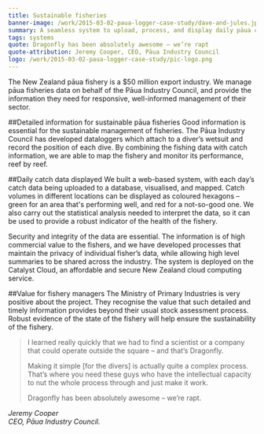 ```yaml
---
title: Sustainable fisheries
banner-image: /work/2015-03-02-paua-logger-case-study/dave-and-jules.jpg
summary: A seamless system to upload, process, and display daily pāua catch data. 
tags: systems
quote: Dragonfly has been absolutely awesome – we’re rapt
quote-attribution: Jeremy Cooper, CEO, Pāua Industry Council
logo: /work/2015-03-02-paua-logger-case-study/pic-logo.png
---
```


The New Zealand pāua fishery is a $50 million export industry. We 
manage pāua fisheries data on behalf of the Pāua Industry Council, and 
provide the information they need for responsive, well-informed management of 
their sector.
<!--more-->

##Detailed information for sustainable pāua fisheries
Good information is essential for the sustainable management of fisheries. 
The Pāua Industry Council has developed dataloggers which attach to a diver’s wetsuit and record the position of each dive. 
By combining the fishing data with catch information, we are able to map the fishery and monitor its
performance, reef by reef.

##Daily catch data displayed
We built a web-based system, with each day’s catch data being uploaded
to a database, visualised, and mapped. Catch volumes in 
different locations can be displayed as coloured hexagons – green for an area that's performing well, and red for a not-so-good one. We also carry out the statistical
analysis needed to interpret the data, so it can be used to provide
a robust indicator of the health of the fishery.

Security and integrity of the data are essential. The information is of high commercial
value to the fishers, and we have developed processes that maintain the privacy of individual
fisher’s data, while allowing high level summaries to be shared across the industry. The system
is deployed on the Catalyst Cloud, an 
affordable and secure New Zealand cloud computing service.

##Value for fishery managers 
The Ministry of Primary Industries is very positive about the project. They 
recognise the value that such detailed and timely information provides beyond 
their usual stock assessment process. Robust evidence of 
the state of the fishery will help ensure the sustainability of the fishery.

> I learned really quickly that we had to find a scientist or a company that could 
> operate outside the square – and that’s Dragonfly. 
>
> Making it simple [for the divers] is actually quite a complex process. That’s 
> where you need these guys who have the intellectual capacity to nut the 
> whole process through and just make it work.
>
> Dragonfly has been absolutely awesome – we’re rapt.

<cite>Jeremy Cooper<br />
CEO, Pāua Industry Council.</cite>


